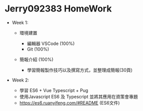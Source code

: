 # Jerry092383 HomeWork

* Week 1:

    - 環境建置
      - 編輯器 VSCode (100%)
      - Git (100%)

    - 簡報介紹 (100%)
      - 學習簡報製作技巧以及撰寫方式，並整理成簡報(30頁)

* Week 2:

    - 學習 ES6 + Vue Typescript + Pug
    - 使用Javascript ES6 及 Typescript 並將其應用在資策會專題
    - https://es6.ruanyifeng.com/#README (ES6文件)